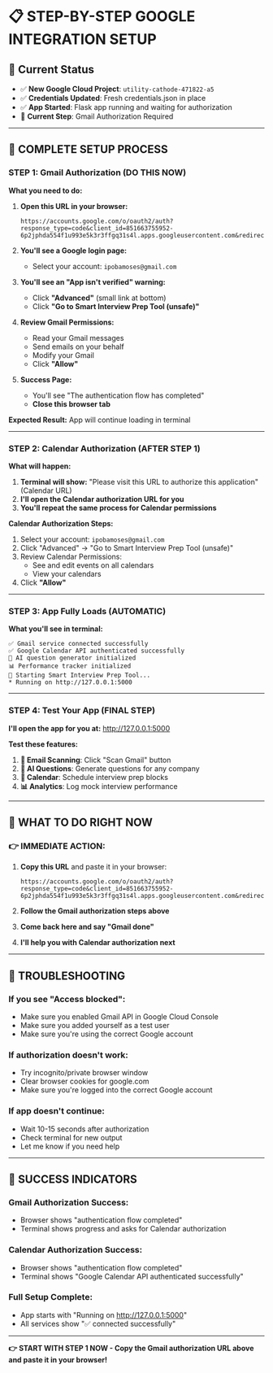 # 📋 **STEP-BY-STEP GOOGLE INTEGRATION SETUP**

## 🎯 **Current Status**
- ✅ **New Google Cloud Project**: `utility-cathode-471822-a5`
- ✅ **Credentials Updated**: Fresh credentials.json in place
- ✅ **App Started**: Flask app running and waiting for authorization
- 🔄 **Current Step**: Gmail Authorization Required

---

## 🚀 **COMPLETE SETUP PROCESS**

### **STEP 1: Gmail Authorization (DO THIS NOW)**

**What you need to do:**
1. **Open this URL in your browser:**
   ```
   https://accounts.google.com/o/oauth2/auth?response_type=code&client_id=851663755952-6p2jphda554f1u993e5k3r3ffgq31s4l.apps.googleusercontent.com&redirect_uri=http%3A%2F%2Flocalhost%3A52099%2F&scope=https%3A%2F%2Fwww.googleapis.com%2Fauth%2Fgmail.readonly+https%3A%2F%2Fwww.googleapis.com%2Fauth%2Fgmail.send+https%3A%2F%2Fwww.googleapis.com%2Fauth%2Fgmail.modify&state=6nacXQgNcQVXPjsyg4eBqvcvXou9V5&access_type=offline
   ```

2. **You'll see a Google login page:**
   - Select your account: `ipobamoses@gmail.com`

3. **You'll see an "App isn't verified" warning:**
   - Click **"Advanced"** (small link at bottom)
   - Click **"Go to Smart Interview Prep Tool (unsafe)"**

4. **Review Gmail Permissions:**
   - Read your Gmail messages
   - Send emails on your behalf
   - Modify your Gmail
   - Click **"Allow"**

5. **Success Page:**
   - You'll see "The authentication flow has completed"
   - **Close this browser tab**

**Expected Result:** App will continue loading in terminal

---

### **STEP 2: Calendar Authorization (AFTER STEP 1)**

**What will happen:**
1. **Terminal will show:** "Please visit this URL to authorize this application" (Calendar URL)
2. **I'll open the Calendar authorization URL for you**
3. **You'll repeat the same process for Calendar permissions**

**Calendar Authorization Steps:**
1. Select your account: `ipobamoses@gmail.com`
2. Click "Advanced" → "Go to Smart Interview Prep Tool (unsafe)"
3. Review Calendar Permissions:
   - See and edit events on all calendars
   - View your calendars
4. Click **"Allow"**

---

### **STEP 3: App Fully Loads (AUTOMATIC)**

**What you'll see in terminal:**
```
✅ Gmail service connected successfully
✅ Google Calendar API authenticated successfully
🤖 AI question generator initialized
📊 Performance tracker initialized
🚀 Starting Smart Interview Prep Tool...
* Running on http://127.0.0.1:5000
```

---

### **STEP 4: Test Your App (FINAL STEP)**

**I'll open the app for you at:** http://127.0.0.1:5000

**Test these features:**
1. **📧 Email Scanning**: Click "Scan Gmail" button
2. **🤖 AI Questions**: Generate questions for any company
3. **📅 Calendar**: Schedule interview prep blocks
4. **📊 Analytics**: Log mock interview performance

---

## 🎯 **WHAT TO DO RIGHT NOW**

### **👉 IMMEDIATE ACTION:**
1. **Copy this URL** and paste it in your browser:
   ```
   https://accounts.google.com/o/oauth2/auth?response_type=code&client_id=851663755952-6p2jphda554f1u993e5k3r3ffgq31s4l.apps.googleusercontent.com&redirect_uri=http%3A%2F%2Flocalhost%3A52099%2F&scope=https%3A%2F%2Fwww.googleapis.com%2Fauth%2Fgmail.readonly+https%3A%2F%2Fwww.googleapis.com%2Fauth%2Fgmail.send+https%3A%2F%2Fwww.googleapis.com%2Fauth%2Fgmail.modify&state=6nacXQgNcQVXPjsyg4eBqvcvXou9V5&access_type=offline
   ```

2. **Follow the Gmail authorization steps above**

3. **Come back here and say "Gmail done"**

4. **I'll help you with Calendar authorization next**

---

## 🔧 **TROUBLESHOOTING**

### **If you see "Access blocked":**
- Make sure you enabled Gmail API in Google Cloud Console
- Make sure you added yourself as a test user
- Make sure you're using the correct Google account

### **If authorization doesn't work:**
- Try incognito/private browser window
- Clear browser cookies for google.com
- Make sure you're logged into the correct Google account

### **If app doesn't continue:**
- Wait 10-15 seconds after authorization
- Check terminal for new output
- Let me know if you need help

---

## 🎉 **SUCCESS INDICATORS**

### **Gmail Authorization Success:**
- Browser shows "authentication flow completed"
- Terminal shows progress and asks for Calendar authorization

### **Calendar Authorization Success:**
- Browser shows "authentication flow completed" 
- Terminal shows "Google Calendar API authenticated successfully"

### **Full Setup Complete:**
- App starts with "Running on http://127.0.0.1:5000"
- All services show "✅ connected successfully"

---

**👉 START WITH STEP 1 NOW - Copy the Gmail authorization URL above and paste it in your browser!**